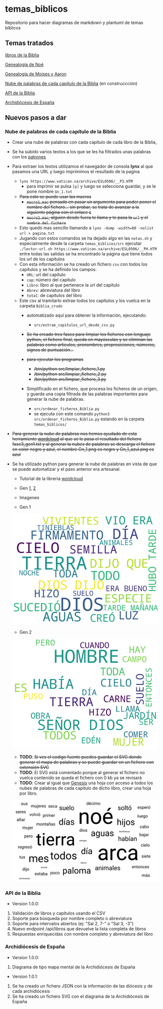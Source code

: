 # temas_biblicos

Repositorio para hacer diagramas de markdown y plantuml de temas bíblicos

## Temas tratados

[libros de la Biblia](markdown/Libros_de_la_Biblia.md)

[Genealogía de Noé](markdown/Genealogia_de_Noe.md)

[Genealogía de Moises y Aaron](markdown/Genealogia_de_Moises_y_Aaron.md)

[Nube de palabras de cada capítulo de la Biblia](markdown/Nube_palabras_Biblia.md) (en construccción)

[API de la Biblia](markdown/API_de_la_Biblia.md)

[Archidiócesis de España](markdown/Archidiócesis_de_Espana.md)

## Nuevos pasos a dar

### Nube de palabras de cada capítulo de la Biblia

- Crear una nube de palabras con cada capítulo de cada libro de la Biblia,

- Se ha subido varios textos a los que se les ha filtrados unas palabras con los [patrones](Biblia/texto_filtrado/patron-filtro.txt)
- Para extraer los textos utilizamos el navegador de consola **lynx** al que pasamos una URL y luego imprimimos el resultado de la pagina
  - `lynx https://www.vatican.va/archive/ESL0506/__P3.HTM`
    - para imprimir se pulsa `[p]` y luego se selecciona guardar, y se le pone nombre `Gn_1.txt`
  - ~~Para esto se puede usar las macros~~
    - ~~`macro1.mac` pensado en pasar un argumento para poder poner el nombre del fichero... sin probar, se trata de avanzar a la siguiente página con el enlace `6`~~
    - ~~`macro2.mac`, alguien desde fuera te llama y te pasa la `url` y el `nombre del fichero`~~
  - Esto quedó mas sencillo llamando a `lynx -dump -width=80 -nolist url > pagina.txt`
  - Jugando con estos comandos se ha dejado algo en las `notas.sh` y especialmente desde la carpeta `temas_biblicos/src` ejecutar `./lector-url.sh https://www.vatican.va/archive/ESL0506/__PH.HTM` entre todas las salidas se ha encontrado la página que tiene todos los url de los capítulos
  - Con esta información se ha creado un fichero `csv` con todos los capítulos y se ha definido los campos:
    - `URL`: url del capítulo
    - `cap`: número del capítulo
    - `Libro`: libro al que  pertenece la url del capítulo
    - `Abrev`: abreviatura del libro
    - `total`: de capítulos del libro
  - Este csv al tramitarlo extrae todos los capítulos y los vuelca en la carpeta `Biblia_crudo`
    - automatizado aquí para obtener la información, ejecutando:
      - `src/extrae_capitulos_url_desde_csv.py`

    - ~~Se ha creado tres fases para limpiar los ficheros con lenguaje python, el fichero final, queda en mayúsculas y se eliminan las palabras como articulos, pronombres, preprosiciones, números, signos de puntuación...~~
    - ~~para ejecutar los programas~~
      - ~~/bin/python src/limpiar_fichero_1.py~~
      - ~~/bin/python src/limpiar_fichero_2.py~~
      - ~~/bin/python src/limpiar_fichero_3.py~~

    - Simplificado en el fichero, que procesa los ficheros de un origen, y guarda una copia filtrada de las palabras importantes para generar la nube de palabras.
      - `src/ordenar_ficheros_Biblia.py`
      - se ejecuta con este comando `python3 src/ordenar_ficheros_Biblia.py` estando en la carpeta `temas_biblicos/`

- ~~Para generar la nube de palabras nos hemos ayudado de esta herramiente [wordcloud](https://awario.com/es/wordcloud/) al que se le pasa el resultado del fichero fase3_gen1.txt y al generar la nubes de palabras se descarga el fichero en color negro y azul, el nombre Gn_1.png es negro y Gn_1_azul.png es azul~~

- Se ha utilizado python para generar la nube de palabras en vista de que se puede automatizar y el paso anterior era artesanal.
  - Tutorial de la libreria [wordcloud](https://www.datacamp.com/es/tutorial/wordcloud-python)

  - Gen [1](Biblia/texto_filtrado/AT/Gn/Gn_1.txt), [2](Biblia/texto_filtrado/AT/Gn/Gn_2.txt)
  - Imagenes

  - Gen 1

  ![Gen1](Biblia/nube_de_palabras/AT/Gn/Gn_1.png)

  - Gen 2

  ![Gen2](Biblia/nube_de_palabras/AT/Gn/Gn_2.png)

  - **TODO**: ~~Si ves el codigo fuente puedes guardar el SVG donde generar el mapa de palabras y se puede guardar en un fichero con extensión SVG~~
  - **TODO**: El SVG está comentado porque al generar el fichero no vuelca contenido se queda el fichero con 0 kb ya se revisará
  - **TODO**: Crear al igual que [Genesis](/Biblia/Genesis.md) una hoja con acceso a todos los nubes de palabras de cada capítulo de dicho libro, crear una hoja por libro.
  
  ~~![Gen8](Biblia/nube_de_palabras/AT/Gn/Gn_8.svg)~~

### API de la Biblia

- Version 1.0.0:

1. Validación de libros y capítulos usando el CSV
2. Soporte para búsqueda por nombre completo o abreviatura
3. Soporte para intervalos abiertos (ej: "Sal 2, 7-" o "Sal 3, -3")
4. Nuevo endpoint /api/libros que devuelve la lista completa de libros
5. Respuestas enriquecidas con nombre completo y abreviatura del libro

### Archidiócesis de España

- Version 1.0.0:

1. Diagrama de tipo mapa mental de la Archidiócesis de España

- Version 1.0.1:

1. Se ha creado un fichero JSON con la información de las diócesis y de cada archidiócesis
2. Se ha creado un fichero SVG con el diagrama de la Archidiócesis de España
